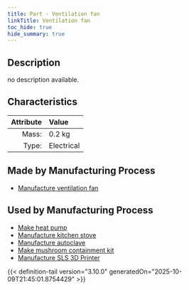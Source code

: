 ```yaml
---
title: Part - Ventilation fan
linkTitle: Ventilation fan
toc_hide: true
hide_summary: true
---
```

<!-- This is generated by the MarsSim HelpGenertor, do not edit. -->

## Description
no description available.

## Characteristics

| Attribute      | Value |
|--------:|:------|
|Mass:|0.2 kg|
|Type:|Electrical|

## Made by Manufacturing Process

- [Manufacture ventilation fan](/docs/definitions/process/manufacture-ventilation-fan)

## Used by Manufacturing Process

- [Make heat pump](/docs/definitions/process/make-heat-pump)
- [Manufacture kitchen stove](/docs/definitions/process/manufacture-kitchen-stove)
- [Manufacture autoclave](/docs/definitions/process/manufacture-autoclave)
- [Make mushroom containment kit](/docs/definitions/process/make-mushroom-containment-kit)
- [Manufacture SLS 3D Printer](/docs/definitions/process/manufacture-sls-3d-printer)



{{< definition-tail version="3.10.0" generatedOn="2025-10-09T21:45:01.8754429" >}}




